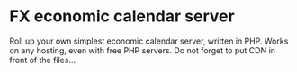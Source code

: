 # FX economic calendar server

Roll up your own simplest economic calendar server, written in PHP. Works on any hosting, even with free PHP servers. Do not forget to put CDN in front of the files...